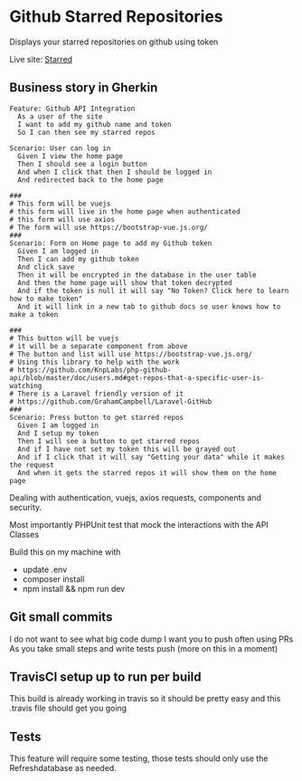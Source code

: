 # Github Starred Repositories


Displays your starred repositories on github using token

Live site: [Starred](http://starredrepos.on.chiefbrob.info)

## Business story in Gherkin 



```
Feature: Github API Integration
  As a user of the site
  I want to add my github name and token
  So I can then see my starred repos

Scenario: User can log in
  Given I view the home page
  Then I should see a login button
  And when I click that then I should be logged in
  And redirected back to the home page

###
# This form will be vuejs
# this form will live in the home page when authenticated
# this form will use axios
# The form will use https://bootstrap-vue.js.org/
###
Scenario: Form on Home page to add my Github token
  Given I am logged in
  Then I can add my github token
  And click save
  Then it will be encrypted in the database in the user table
  And then the home page will show that token decrypted
  And if the token is null it will say "No Token? Click here to learn how to make token"
  And it will link in a new tab to github docs so user knows how to make a token

###
# This button will be vuejs
# it will be a separate component from above
# The button and list will use https://bootstrap-vue.js.org/
# Using this library to help with the work
# https://github.com/KnpLabs/php-github-api/blob/master/doc/users.md#get-repos-that-a-specific-user-is-watching
# There is a Laravel friendly version of it
# https://github.com/GrahamCampbell/Laravel-GitHub
###
Scenario: Press button to get starred repos
  Given I am logged in
  And I setup my token
  Then I will see a button to get starred repos
  And if I have not set my token this will be grayed out
  And if I click that it will say "Getting your data" while it makes the request
  And when it gets the starred repos it will show them on the home page
```

Dealing with authentication, vuejs, axios requests, components and security.

Most importantly PHPUnit test that mock the interactions with the API Classes

Build this on my machine with

  * update .env
  * composer install
  * npm install && npm run dev



## Git small commits
I do not want to see what big code dump I want you to push often using PRs
As you take small steps and write tests push (more on this in a moment)


## TravisCI setup up to run per build
This build is already working in travis so it should be pretty easy and this .travis file should get you going


## Tests
This feature will require some testing, those tests should only use the Refreshdatabase as needed.



